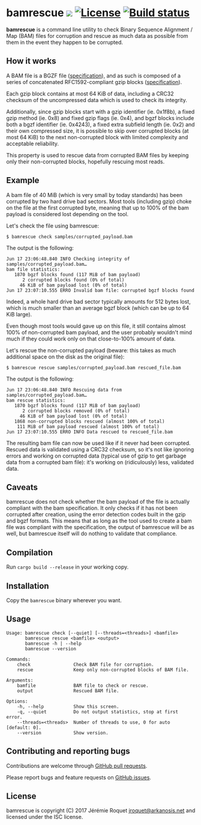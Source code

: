 # bamrescue [![](https://img.shields.io/crates/v/bamrescue.svg)](https://crates.io/crates/bamrescue) [![License](http://img.shields.io/badge/license-ISC-blue.svg)](/LICENSE) [![Build status](https://travis-ci.org/Arkanosis/bamrescue.svg?branch=master)](https://travis-ci.org/Arkanosis/bamrescue)

**bamrescue** is a command line utility to check Binary Sequence
Alignment / Map (BAM) files for corruption and rescue as much data
as possible from them in the event they happen to be corrupted.

## How it works

A BAM file is a BGZF file ([specification](https://samtools.github.io/hts-specs/SAMv1.pdf)),
and as such is composed of a series of concatenated RFC1592-compliant gzip
blocks ([specification](https://tools.ietf.org/html/rfc1952)).

Each gzip block contains at most 64 KiB of data, including a CRC32 checksum of
the uncompressed data which is used to check its integrity.

Additionally, since gzip blocks start with a gzip identifier (ie. 0x1f8b), a
fixed gzip method (ie. 0x8) and fixed gzip flags (ie. 0x4), and bgzf blocks
include both a bgzf identifier (ie. 0x4243), a fixed extra subfield length
(ie. 0x2) and their own compressed size, it is possible to skip over corrupted
blocks (at most 64 KiB) to the next non-corrupted block with limited complexity
and acceptable reliability.

This property is used to rescue data from corrupted BAM files by keeping only
their non-corrupted blocks, hopefully rescuing most reads.

## Example

A bam file of 40 MiB (which is very small by today standards) has been
corrupted by two hard drive bad sectors. Most tools (including gzip) choke on
the file at the first corrupted byte, meaning that up to 100% of the bam
payload is considered lost depending on the tool.

Let's check the file using bamrescue:

    $ bamrescue check samples/corrupted_payload.bam

The output is the following:

    Jun 17 23:06:48.840 INFO Checking integrity of samples/corrupted_payload.bam…
    bam file statistics:
       1870 bgzf blocks found (117 MiB of bam payload)
          2 corrupted blocks found (0% of total)
         46 KiB of bam payload lost (0% of total)
    Jun 17 23:07:10.555 ERRO Invalid bam file: corrupted bgzf blocks found

Indeed, a whole hard drive bad sector typically amounts for 512 bytes lost,
which is much smaller than an average bgzf block (which can be up to 64 KiB
large).

Even though most tools would gave up on this file, it still contains almost
100% of non-corrupted bam payload, and the user probably wouldn't mind much if
they could work only on that close-to-100% amount of data.

Let's rescue the non-corrupted payload (beware: this takes as much additional
space on the disk as the original file):

    $ bamrescue rescue samples/corrupted_payload.bam rescued_file.bam

The output is the following:

    Jun 17 23:06:48.840 INFO Rescuing data from samples/corrupted_payload.bam…
    bam rescue statistics:
       1870 bgzf blocks found (117 MiB of bam payload)
          2 corrupted blocks removed (0% of total)
         46 KiB of bam payload lost (0% of total)
       1868 non-corrupted blocks rescued (almost 100% of total)
        111 MiB of bam payload rescued (almost 100% of total)
    Jun 17 23:07:10.555 ERRO INFO Data rescued to rescued_file.bam

The resulting bam file can now be used like if it never had been corrupted.
Rescued data is validated using a CRC32 checksum, so it's not like ignoring
errors and working on corrupted data (typical use of gzip to get garbage data
from a corrupted bam file): it's working on (ridiculously) less, validated
data.

## Caveats

bamrescue does not check whether the bam payload of the file is actually
compliant with the bam specification. It only checks if it has not been
corrupted after creation, using the error detection codes built in the gzip
and bgzf formats. This means that as long as the tool used to create a bam
file was compliant with the specification, the output of bamrescue will be as
well, but bamrescue itself will do nothing to validate that compliance.

## Compilation

Run `cargo build --release` in your working copy.

## Installation

Copy the `bamrescue` binary wherever you want.

## Usage

```console
Usage: bamrescue check [--quiet] [--threads=<threads>] <bamfile>
       bamrescue rescue <bamfile> <output>
       bamrescue -h | --help
       bamrescue --version

Commands:
    check                Check BAM file for corruption.
    rescue               Keep only non-corrupted blocks of BAM file.

Arguments:
    bamfile              BAM file to check or rescue.
    output               Rescued BAM file.

Options:
    -h, --help           Show this screen.
    -q, --quiet          Do not output statistics, stop at first error.
    --threads=<threads>  Number of threads to use, 0 for auto [default: 0].
    --version            Show version.
```

## Contributing and reporting bugs

Contributions are welcome through [GitHub pull requests](https://github.com/Arkanosis/bamrescue/pulls).

Please report bugs and feature requests on [GitHub issues](https://github.com/Arkanosis/bamrescue/issues).

## License

bamrescue is copyright (C) 2017 Jérémie Roquet <jroquet@arkanosis.net> and
licensed under the ISC license.
